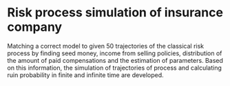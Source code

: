 # Risk process simulation of insurance company

Matching a correct model to given 50 trajectories of the classical risk process by finding seed money, income from selling policies, distribution of the amount of paid compensations and the estimation of parameters. Based on this information, the simulation of trajectories of process and calculating ruin probability in finite and infinite time are developed. 
